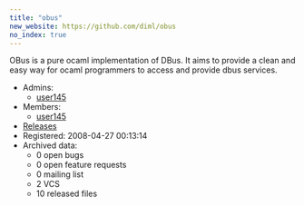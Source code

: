 ```yaml
---
title: "obus"
new_website: https://github.com/diml/obus
no_index: true
---
```


OBus is a pure ocaml implementation of DBus. It aims to provide a clean and easy way for ocaml programmers to access
and provide dbus services.

* Admins:
  * [user145](/users/user145)
* Members:
  * [user145](/users/user145)
* [Releases](https://download.ocamlcore.org/obus)
* Registered: 2008-04-27 00:13:14
* Archived data:
  * 0 open bugs
  * 0 open feature requests
  * 0 mailing list
  * 2 VCS
  * 10 released files
